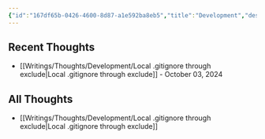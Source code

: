 ```yaml
---
{"id":"167df65b-0426-4600-8d87-a1e592ba8eb5","title":"Development","description":"Overview of Development Thoughts.","publish":true,"tags":["Thoughts"],"date_created":"Thursday, October 3rd 2024, 10:30:53 pm","date_modified":"Monday, October 14th 2024, 9:29:28 pm","editing_lock":true,"live_preview":true,"cssclasses":["mado-heading","index-page","hide-date"],"path":"Writings/Thoughts/Development/index.md","permalink":"/writings/thoughts/development/index/","PassFrontmatter":true}
---
```



## Recent Thoughts

- [[Writings/Thoughts/Development/Local .gitignore through exclude\|Local .gitignore through exclude]] - October 03, 2024


## All Thoughts

- [[Writings/Thoughts/Development/Local .gitignore through exclude\|Local .gitignore through exclude]]

